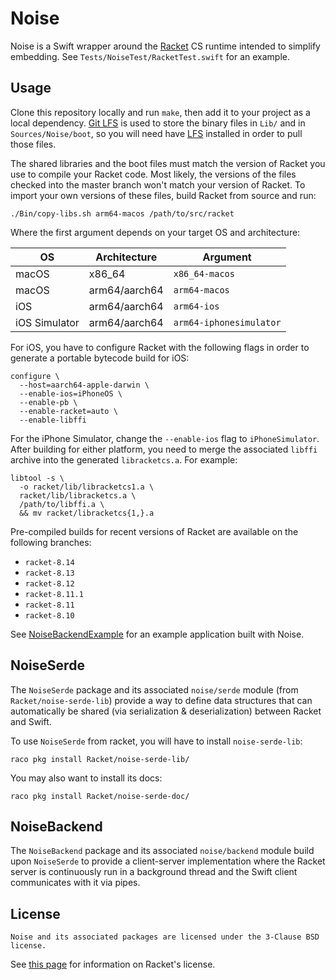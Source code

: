 # Noise

Noise is a Swift wrapper around the [Racket] CS runtime intended to
simplify embedding. See `Tests/NoiseTest/RacketTest.swift` for an
example.

## Usage

Clone this repository locally and run `make`, then add it to your
project as a local dependency. [Git LFS][LFS] is used to store the
binary files in `Lib/` and in `Sources/Noise/boot`, so you will need
have [LFS] installed in order to pull those files.

The shared libraries and the boot files must match the version of Racket
you use to compile your Racket code. Most likely, the versions of the
files checked into the master branch won't match your version of Racket.
To import your own versions of these files, build Racket from source and
run:

    ./Bin/copy-libs.sh arm64-macos /path/to/src/racket

Where the first argument depends on your target OS and architecture:

| OS            | Architecture  | Argument                |
|---------------|---------------|-------------------------|
| macOS         | x86_64        | `x86_64-macos`          |
| macOS         | arm64/aarch64 | `arm64-macos`           |
| iOS           | arm64/aarch64 | `arm64-ios`             |
| iOS Simulator | arm64/aarch64 | `arm64-iphonesimulator` |

For iOS, you have to configure Racket with the following flags in order
to generate a portable bytecode build for iOS:

    configure \
      --host=aarch64-apple-darwin \
      --enable-ios=iPhoneOS \
      --enable-pb \
      --enable-racket=auto \
      --enable-libffi

For the iPhone Simulator, change the `--enable-ios` flag to
`iPhoneSimulator`. After building for either platform, you need to merge
the associated `libffi` archive into the generated `libracketcs.a`. For
example:

    libtool -s \
      -o racket/lib/libracketcs1.a \
      racket/lib/libracketcs.a \
      /path/to/libffi.a \
      && mv racket/libracketcs{1,}.a

Pre-compiled builds for recent versions of Racket are available on the
following branches:

* `racket-8.14`
* `racket-8.13`
* `racket-8.12`
* `racket-8.11.1`
* `racket-8.11`
* `racket-8.10`

See [NoiseBackendExample] for an example application built with Noise.

## NoiseSerde

The `NoiseSerde` package and its associated `noise/serde` module (from
`Racket/noise-serde-lib`) provide a way to define data structures that
can automatically be shared (via serialization & deserialization)
between Racket and Swift.

To use `NoiseSerde` from racket, you will have to install
`noise-serde-lib`:

    raco pkg install Racket/noise-serde-lib/

You may also want to install its docs:

    raco pkg install Racket/noise-serde-doc/

## NoiseBackend

The `NoiseBackend` package and its associated `noise/backend` module
build upon `NoiseSerde` to provide a client-server implementation
where the Racket server is continuously run in a background thread and
the Swift client communicates with it via pipes.

## License

    Noise and its associated packages are licensed under the 3-Clause BSD license.

See [this page][racket-license] for information on Racket's license.

[NoiseBackendExample]: https://github.com/Bogdanp/NoiseBackendExample
[Racket]: https://racket-lang.org
[LFS]: https://git-lfs.github.com
[racket-license]: https://github.com/racket/racket/blob/82ca0f76f2e18f242db742991596eb509ce49cc1/LICENSE.txt
